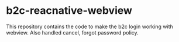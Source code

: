 # b2c-reacnative-webview
This repository contains the code to make the b2c login working with webview. Also handled cancel, forgot password policy.

